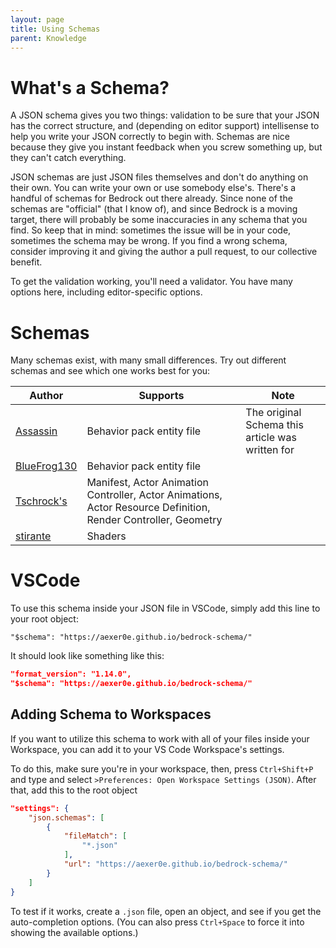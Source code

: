 ```yaml
---
layout: page
title: Using Schemas
parent: Knowledge
---
```


# What's a Schema?

A JSON schema gives you two things: validation to be sure that your JSON has the correct structure, and (depending on editor support) intellisense to help you write your JSON correctly to begin with. Schemas are nice because they give you instant feedback when you screw something up, but they can't catch everything.

JSON schemas are just JSON files themselves and don't do anything on their own. You can write your own or use somebody else's. There's a handful of schemas for Bedrock out there already. Since none of the schemas are "official" (that I know of), and since Bedrock is a moving target, there will probably be some inaccuracies in any schema that you find. So keep that in mind: sometimes the issue will be in your code, sometimes the schema may be wrong. If you find a wrong schema, consider improving it and giving the author a pull request, to our collective benefit.

To get the validation working, you'll need a validator. You have many options here, including editor-specific options.
# Schemas

Many schemas exist, with many small differences. Try out different schemas and see which one works best for you:

| Author                                                                  | Supports                                                                                                       | Note                                             |
|-------------------------------------------------------------------------|----------------------------------------------------------------------------------------------------------------|--------------------------------------------------|
| [Assassin](https://github.com/aexer0e/bedrock-schema)                   | Behavior pack entity file                                                                                      | The original Schema this article was written for |
| [BlueFrog130](https://github.com/BlueFrog130/minecraft-add-on-schemas/) | Behavior pack entity file                                                                                      |                                                  |
| [Tschrock's](https://github.com/bedrock-studio/bedrock-json-schemas/)   | Manifest, Actor Animation Controller, Actor Animations, Actor Resource Definition, Render Controller, Geometry |                                                  |
| [stirante](https://github.com/stirante/bedrock-shader-schema/)          | Shaders                                                                                                        |                                                  |

# VSCode

To use this schema inside your JSON file in VSCode, simply add this line to your root object:

`"$schema": "https://aexer0e.github.io/bedrock-schema/"`

It should look like something like this:
```json
"format_version": "1.14.0",
"$schema": "https://aexer0e.github.io/bedrock-schema/"
```

## Adding Schema to Workspaces

If you want to utilize this schema to work with all of your files inside your Workspace, you can add it to your VS Code Workspace's settings.

To do this, make sure you're in your workspace, then, press `Ctrl+Shift+P` and type and select `>Preferences: Open Workspace Settings (JSON)`. After that, add this to the root object
```json
"settings": {
	"json.schemas": [
		{
			"fileMatch": [
				"*.json"
			],
			"url": "https://aexer0e.github.io/bedrock-schema/"
		}
	]
}
```

To test if it works, create a `.json` file, open an object, and see if you get the auto-completion options. (You can also press `Ctrl+Space` to force it into showing the available options.)
